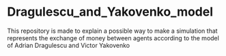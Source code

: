 # Dragulescu_and_Yakovenko_model
This repository is made to explain a possible way to make a simulation that represents the exchange of money between agents according to the model of Adrian Dragulescu and Victor Yakovenko
